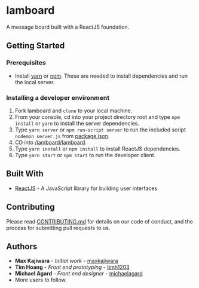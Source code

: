 # lamboard

A message board built with a ReactJS foundation.

## Getting Started

### Prerequisites

* Install [yarn](https://yarnpkg.com/en/docs/install#windows-stable) or [npm](https://www.npmjs.com/get-npm). These are needed to install dependencies and run the local server.

### Installing a developer environment

1. Fork lamboard and ```clone``` to your local machine.
1. From your console, cd into your project directory root and type ```npm install``` or ```yarn``` to install the server dependencies.
1. Type ```yarn server``` or ```npm run-script server``` to run the included script ```nodemon server.js``` from [package.json](package.json).
1. CD into [/lamboard/lamboard](/lamboard/lamboard).
1. Type ```yarn install``` or ```npm install``` to install ReactJS dependencies.
1. Type ```yarn start``` or ```npm start``` to run the developer client.

## Built With

* [ReactJS](https://reactjs.org/) - A JavaScript library for building user interfaces
<!-- * [sqlite3](https://www.sqlite.org/index.html) - SQL database engine -->
<!-- * [ROME](https://rometools.github.io/rome/) - Used to generate RSS Feeds -->

## Contributing

Please read [CONTRIBUTING.md](https://github.com/maxkajiwara/lamboard/blob/master/CONTRIBUTING.md) for details on our code of conduct, and the process for submitting pull requests to us.

## Authors

* **Max Kajiwara** - *Initial work* - [maxkajiwara](https://github.com/maxkajiwara)
* **Tim Hoang** - *Front end prototyping* -  [timh1203](https://github.com/timh1203)
* **Michael Agard** - *Front end designer* - [michaelagard](https://github.com/michaelagard)
* More users to follow.
<!-- ## License

This project is licensed under the MIT License - see the [LICENSE.md](LICENSE.md) file for details -->

<!-- ## Acknowledgments

* Hat tip to anyone whose code was used
* Inspiration
* etc -->
